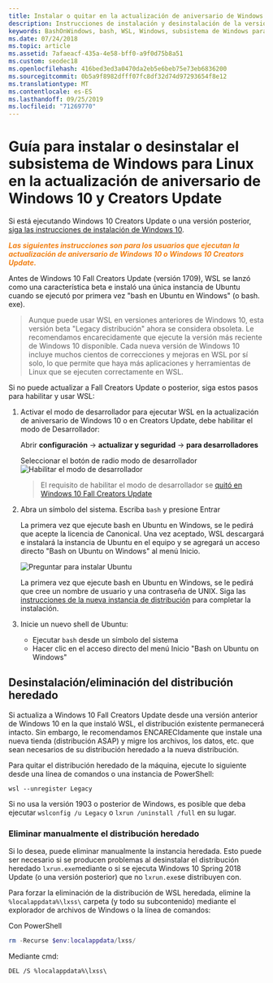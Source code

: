 ```yaml
---
title: Instalar o quitar en la actualización de aniversario de Windows 10 o en Creators Update
description: Instrucciones de instalación y desinstalación de la versión de distribución de la actualización de aniversario de Windows 10
keywords: BashOnWindows, bash, WSL, Windows, subsistema de Windows para Linux, windowssubsystem, Ubuntu, Debian, SuSE, Windows 10, heredado, beta, instalar, quitar, desinstalar, desinstalar, eliminar, desusado
ms.date: 07/24/2018
ms.topic: article
ms.assetid: 7afaeacf-435a-4e58-bff0-a9f0d75b8a51
ms.custom: seodec18
ms.openlocfilehash: 416bed3ed3a0470da2eb5e6beb75e73eb6836200
ms.sourcegitcommit: 0b5a9f8982dfff07fc8df32d74d97293654f8e12
ms.translationtype: MT
ms.contentlocale: es-ES
ms.lasthandoff: 09/25/2019
ms.locfileid: "71269770"
---
```

# <a name="guide-to-install-or-uninstall-windows-subsystem-for-linux-on-windows-10-anniversary-update-and-creators-update"></a>Guía para instalar o desinstalar el subsistema de Windows para Linux en la actualización de aniversario de Windows 10 y Creators Update 

Si está ejecutando Windows 10 Creators Update o una versión posterior, [siga las instrucciones de instalación de Windows 10](install-win10.md).

<strong><em><span style="color: #f28014">Las siguientes instrucciones son para los usuarios que ejecutan la actualización de aniversario de Windows 10 o Windows 10 Creators Update.</span></em></strong>

Antes de Windows 10 Fall Creators Update (versión 1709), WSL se lanzó como una característica beta e instaló una única instancia de Ubuntu cuando se ejecutó por primera vez "bash en Ubuntu en Windows" (o bash. exe).

> Aunque puede usar WSL en versiones anteriores de Windows 10, esta versión beta "Legacy distribución" ahora se considera obsoleta. Le recomendamos encarecidamente que ejecute la versión más reciente de Windows 10 disponible. Cada nueva versión de Windows 10 incluye muchos cientos de correcciones y mejoras en WSL por sí solo, lo que permite que haya más aplicaciones y herramientas de Linux que se ejecuten correctamente en WSL.

Si no puede actualizar a Fall Creators Update o posterior, siga estos pasos para habilitar y usar WSL:

1. Activar el modo de desarrollador para ejecutar WSL en la actualización de aniversario de Windows 10 o en Creators Update, debe habilitar el modo de Desarrollador:

    Abrir **configuración** -> **actualizar y seguridad** -> **para desarrolladores**

    Seleccionar el botón de radio modo de desarrollador  
    ![Habilitar el modo de desarrollador](media/updateAndSecurity.png)

    > El requisito de habilitar el modo de desarrollador se [quitó en Windows 10 Fall Creators Update](https://blogs.msdn.microsoft.com/commandline/2017/06/08/developer-mode-no-longer-required-for-windows-subsystem-for-linux/)

1. Abra un símbolo del sistema.  Escriba `bash` y presione Entrar

    La primera vez que ejecute bash en Ubuntu en Windows, se le pedirá que acepte la licencia de Canonical. Una vez aceptado, WSL descargará e instalará la instancia de Ubuntu en el equipo y se agregará un acceso directo "Bash on Ubuntu on Windows" al menú Inicio.

    ![Preguntar para instalar Ubuntu](media/bashShellInstall.png)

    La primera vez que ejecute bash en Ubuntu en Windows, se le pedirá que cree un nombre de usuario y una contraseña de UNIX. Siga las [instrucciones de la nueva instancia de distribución](initialize-distro.md) para completar la instalación.

1. Inicie un nuevo shell de Ubuntu:
    * Ejecutar `bash` desde un símbolo del sistema
    * Hacer clic en el acceso directo del menú Inicio "Bash on Ubuntu on Windows"

    
## <a name="uninstallingremoving-the-legacy-distro"></a>Desinstalación/eliminación del distribución heredado
Si actualiza a Windows 10 Fall Creators Update desde una versión anterior de Windows 10 en la que instaló WSL, el distribución existente permanecerá intacto. Sin embargo, le recomendamos ENCARECIdamente que instale una nueva tienda (distribución ASAP) y migre los archivos, los datos, etc. que sean necesarios de su distribución heredado a la nueva distribución.

Para quitar el distribución heredado de la máquina, ejecute lo siguiente desde una línea de comandos o una instancia de PowerShell:

```console
wsl --unregister Legacy
```

Si no usa la versión 1903 o posterior de Windows, es posible que deba ejecutar `wslconfig /u Legacy` o `lxrun /uninstall /full` en su lugar. 

### <a name="manually-deleting-the-legacy-distro"></a>Eliminar manualmente el distribución heredado
Si lo desea, puede eliminar manualmente la instancia heredada. Esto puede ser necesario si se producen problemas al desinstalar el distribución heredado `lxrun.exe`mediante o si se ejecuta Windows 10 Spring 2018 Update (o una versión posterior) que no `lxrun.exe`se distribuyen con.

Para forzar la eliminación de la distribución de WSL heredada, elimine la `%localappdata%\lxss\` carpeta (y todo su subcontenido) mediante el explorador de archivos de Windows o la línea de comandos:

Con PowerShell
```powershell
rm -Recurse $env:localappdata/lxss/
```

Mediante cmd:
```console
DEL /S %localappdata%\lxss\
```
